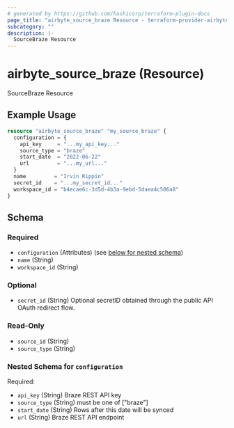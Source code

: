 ```yaml
---
# generated by https://github.com/hashicorp/terraform-plugin-docs
page_title: "airbyte_source_braze Resource - terraform-provider-airbyte"
subcategory: ""
description: |-
  SourceBraze Resource
---
```


# airbyte_source_braze (Resource)

SourceBraze Resource

## Example Usage

```terraform
resource "airbyte_source_braze" "my_source_braze" {
  configuration = {
    api_key     = "...my_api_key..."
    source_type = "braze"
    start_date  = "2022-06-22"
    url         = "...my_url..."
  }
  name         = "Irvin Rippin"
  secret_id    = "...my_secret_id..."
  workspace_id = "b4ecae6c-3d5d-4b3a-9ebd-5daea4c506a8"
}
```

<!-- schema generated by tfplugindocs -->
## Schema

### Required

- `configuration` (Attributes) (see [below for nested schema](#nestedatt--configuration))
- `name` (String)
- `workspace_id` (String)

### Optional

- `secret_id` (String) Optional secretID obtained through the public API OAuth redirect flow.

### Read-Only

- `source_id` (String)
- `source_type` (String)

<a id="nestedatt--configuration"></a>
### Nested Schema for `configuration`

Required:

- `api_key` (String) Braze REST API key
- `source_type` (String) must be one of ["braze"]
- `start_date` (String) Rows after this date will be synced
- `url` (String) Braze REST API endpoint


